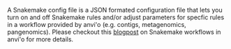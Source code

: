 A Snakemake config file is a JSON formated configuration file that lets you turn on and off Snakemake rules and/or adjust parameters for specfic rules in a workflow provided by anvi'o (e.g. contigs, metagenomics, pangenomics). Please checkout this [blogpost](https://merenlab.org/2018/07/09/anvio-snakemake-workflows/) on Snakemake workflows in anvi'o for more details.
